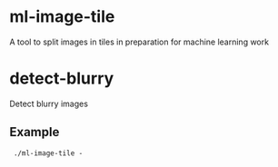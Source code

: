 # ml-image-tile
A tool to split images in tiles in preparation for machine learning work

# detect-blurry
Detect blurry images


## Example

```
 ./ml-image-tile -